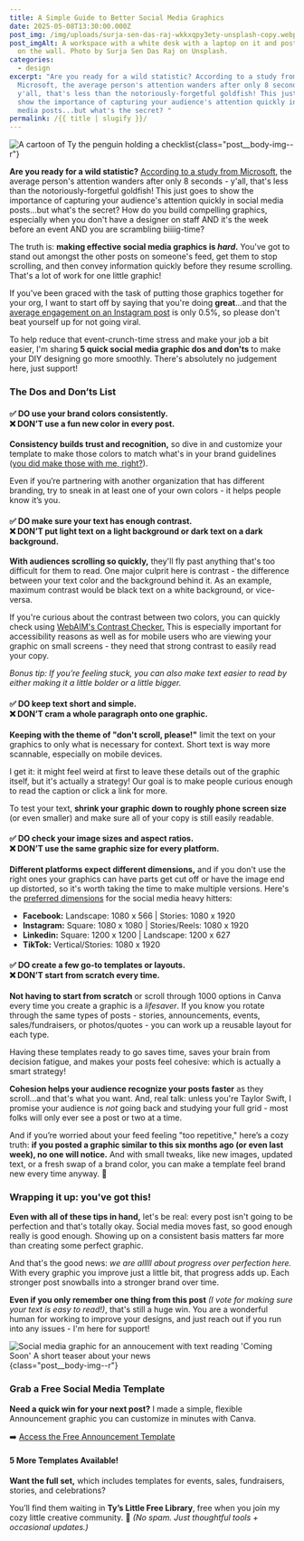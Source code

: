 ```yaml
---
title: A Simple Guide to Better Social Media Graphics
date: 2025-05-08T13:30:00.000Z
post_img: /img/uploads/surja-sen-das-raj-wkkxqpy3ety-unsplash-copy.webp
post_imgAlt: A workspace with a white desk with a laptop on it and post-it notes
  on the wall. Photo by Surja Sen Das Raj on Unsplash.
categories:
  - design
excerpt: "Are you ready for a wild statistic? According to a study from
  Microsoft, the average person's attention wanders after only 8 seconds -
  y'all, that's less than the notoriously-forgetful goldfish! This just goes to
  show the importance of capturing your audience's attention quickly in social
  media posts...but what's the secret? "
permalink: /{{ title | slugify }}/
---
```

![A cartoon of Ty the penguin holding a checklist](/img/uploads/ty-checklist.png){class="post__body-img--r"}

**Are you ready for a wild statistic?** [According to a study from Microsoft,](https://time.com/3858309/attention-spans-goldfish/) the average person's attention wanders after only 8 seconds - y'all, that's less than the notoriously-forgetful goldfish! This just goes to show the importance of capturing your audience's attention quickly in social media posts...but what's the secret? How do you build compelling graphics, especially when you don't have a designer on staff AND it's the week before an event AND you are scrambling biiiig-time?

The truth is: **making effective social media graphics is *hard*.** You've got to stand out amongst the other posts on someone's feed, get them to stop scrolling, and then convey information quickly before they resume scrolling. That's a lot of work for one little graphic!

If you've been graced with the task of putting those graphics together for your org, I want to start off by saying that you're doing **great**...and that the [average engagement on an Instagram post](https://www.socialinsider.io/social-media-benchmarks/instagram) is only 0.5%, so please don't beat yourself up for not going viral. 

To help reduce that event-crunch-time stress and make your job a bit easier, I'm sharing **5 quick social media graphic dos and don'ts** to make your DIY designing go more smoothly. There's absolutely no judgement here, just support!

### The Dos and Don’ts List

#### ✅ DO use your brand colors consistently. <br> ❌ DON’T use a fun new color in every post.

**Consistency builds trust and recognition,** so dive in and customize your template to make those colors to match what's in your brand guidelines ([you did make those with me, right?](https://tesoridesign.com/blog/2025-05-03-branding/)).  

Even if you’re partnering with another organization that has different branding, try to sneak in at least one of your own colors - it helps people know it’s you.

#### ✅ DO make sure your text has enough contrast. <br>❌ DON’T put light text on a light background or dark text on a dark background.

**With audiences scrolling so quickly,** they'll fly past anything that's too difficult for them to read. One major culprit here is contrast - the difference between your text color and the background behind it. As an example, maximum contrast would be black text on a white background, or vice-versa. 

If you're curious about the contrast between two colors, you can quickly check using [WebAIM's Contrast Checker.](https://webaim.org/resources/contrastchecker/) This is especially important for accessibility reasons as well as for mobile users who are viewing your graphic on small screens - they need that strong contrast to easily read your copy.

*Bonus tip: If you’re feeling stuck, you can also make text easier to read by either making it a little bolder or a little bigger.*

#### ✅ DO keep text short and simple. <br> ❌ DON’T cram a whole paragraph onto one graphic.

**Keeping with the theme of "don't scroll, please!"** limit the text on your graphics to only what is necessary for context. Short text is way more scannable, especially on mobile devices. 

I get it: it might feel weird at first to leave these details out of the graphic itself, but it's actually a strategy! Our goal is to make people curious enough to read the caption or click a link for more.

To test your text, **shrink your graphic down to roughly phone screen size** (or even smaller) and make sure all of your copy is still easily readable.

#### ✅ DO check your image sizes and aspect ratios. <br>  ❌  DON’T use the same graphic size for every platform.

**Different platforms expect different dimensions,** and if you don't use the right ones your graphics can have parts get cut off or have the image end up distorted, so it's worth taking the time to make multiple versions. Here's the [preferred dimensions](https://blog.hootsuite.com/social-media-image-sizes-guide/) for the social media heavy hitters:

* **Facebook:** Landscape: 1080 x 566 | Stories: 1080 x 1920
* **Instagram:** Square: 1080 x 1080 | Stories/Reels: 1080 x 1920
* **Linkedin:** Square: 1200 x 1200 | Landscape: 1200 x 627
* **TikTok:** Vertical/Stories: 1080 x 1920

#### ✅ DO create a few go-to templates or layouts.<br>  ❌ DON’T start from scratch every time.

**Not having to start from scratch** or scroll through 1000 options in Canva every time you create a graphic is a *lifesaver*. If you know you rotate through the same types of posts - stories, announcements, events, sales/fundraisers, or photos/quotes - you can work up a reusable layout for each type.

Having these templates ready to go saves time, saves your brain from decision fatigue, and makes your posts feel cohesive: which is actually a smart strategy!

**Cohesion helps your audience recognize your posts faster** as they scroll...and that's what you want. And, real talk: unless you're Taylor Swift, I promise your audience is *not* going back and studying your full grid - most folks will only ever see a post or two at a time.

And if you’re worried about your feed feeling "too repetitive," here’s a cozy truth: **if you posted a graphic similar to this six months ago (or even last week), no one will notice.** And with small tweaks, like new images, updated text, or a fresh swap of a brand color, you can make a template feel brand new every time anyway. 🎉

### Wrapping it up: you've got this!

**Even with all of these tips in hand,** let's be real: every post isn't going to be perfection and that's totally okay. Social media moves fast, so good enough really is good enough. Showing up on a consistent basis matters far more than creating some perfect graphic.

And that's the good news: *we are alllll about progress over perfection here.* With every graphic you improve just a little bit, that progress adds up. Each stronger post snowballs into a stronger brand over time.

**Even if you only remember one thing from this post** *(I vote for making sure your text is easy to read!)*, that's still a huge win. You are a wonderful human for working to improve your designs, and just reach out if you run into any issues - I'm here for support!
<span class="accent accent--dots accent--centered"></span>

![Social media graphic for an annoucement with text reading 'Coming Soon' A short teaser about your news](/img/uploads/1.png){class="post__body-img--r"}

### Grab a Free Social Media Template

**Need a quick win for your next post?**
I made a simple, flexible Announcement graphic you can customize in minutes with Canva.

➡️ [Access the Free Announcement Template](https://www.canva.com/design/DAGnElseiuw/2S0kn-fk0D5NKTjZrUnnMw/view?utm_content=DAGnElseiuw&utm_campaign=designshare&utm_medium=link&utm_source=publishsharelink&mode=preview)

#### 5 More Templates Available!

**Want the full set,** which includes templates for events, sales, fundraisers, stories, and celebrations?

You’ll find them waiting in **Ty’s Little Free Library**, free when you join my cozy little creative community. 🐧
*(No spam. Just thoughtful tools + occasional updates.)*

<div class="ml-embedded" data-form="rHFzWr"></div>
